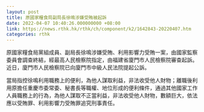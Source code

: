 ```yaml
---
layout: post
title: 原國家糧食局副局長徐鳴涉嫌受賄被起訴
date: 2022-04-07 10:40:26.000000000 +08:00
link: https://news.rthk.hk/rthk/ch/component/k2/1642843-20220407.htm
categories: rthk
---
```


原國家糧食局黨組成員、副局長徐鳴涉嫌受賄、利用影響力受賄一案，由國家監察委員會調查終結，經最高人民檢察院指定，由福建省廈門市人民檢察院審查起訴。近日，廈門市人民檢察院已向廈門市中級人民法院提起公訴。

當局指控徐鳴利用職務上的便利，為他人謀取利益，非法收受他人財物；離職後利用原擔任重慶市委常委、秘書長等職權、地位形成的便利條件，通過其他國家工作人員職務上的行為，為他人謀取不正當利益，非法收受他人財物，數額巨大，依法應以受賄罪、利用影響力受賄罪追究刑事責任。
